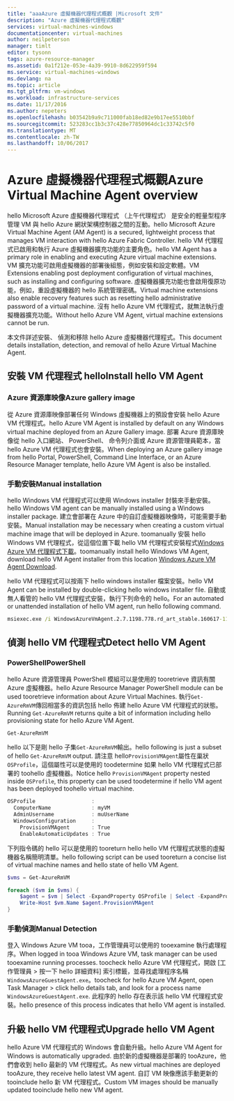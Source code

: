 ```yaml
---
title: "aaaAzure 虛擬機器代理程式概觀 |Microsoft 文件"
description: "Azure 虛擬機器代理程式概觀"
services: virtual-machines-windows
documentationcenter: virtual-machines
author: neilpeterson
manager: timlt
editor: tysonn
tags: azure-resource-manager
ms.assetid: 0a1f212e-053e-4a39-9910-8d622959f594
ms.service: virtual-machines-windows
ms.devlang: na
ms.topic: article
ms.tgt_pltfrm: vm-windows
ms.workload: infrastructure-services
ms.date: 11/17/2016
ms.author: nepeters
ms.openlocfilehash: b03542b9a9c711000fab18ed82e9b17ee5510bbf
ms.sourcegitcommit: 523283cc1b3c37c428e77850964dc1c33742c5f0
ms.translationtype: MT
ms.contentlocale: zh-TW
ms.lasthandoff: 10/06/2017
---
```

# <a name="azure-virtual-machine-agent-overview"></a><span data-ttu-id="182ff-103">Azure 虛擬機器代理程式概觀</span><span class="sxs-lookup"><span data-stu-id="182ff-103">Azure Virtual Machine Agent overview</span></span>

<span data-ttu-id="182ff-104">hello Microsoft Azure 虛擬機器代理程式 （上午代理程式） 是安全的輕量型程序管理 VM 與 hello Azure 網狀架構控制器之間的互動。</span><span class="sxs-lookup"><span data-stu-id="182ff-104">hello Microsoft Azure Virtual Machine Agent (AM Agent) is a secured, lightweight process that manages VM interaction with hello Azure Fabric Controller.</span></span> <span data-ttu-id="182ff-105">hello VM 代理程式已啟用和執行 Azure 虛擬機器擴充功能的主要角色。</span><span class="sxs-lookup"><span data-stu-id="182ff-105">hello VM Agent has a primary role in enabling and executing Azure virtual machine extensions.</span></span> <span data-ttu-id="182ff-106">VM 擴充功能可啟用虛擬機器的部署後組態，例如安裝和設定軟體。</span><span class="sxs-lookup"><span data-stu-id="182ff-106">VM Extensions enabling post deployment configuration of virtual machines, such as installing and configuring software.</span></span> <span data-ttu-id="182ff-107">虛擬機器擴充功能也會啟用復原功能，例如，重設虛擬機器的 hello 系統管理密碼。</span><span class="sxs-lookup"><span data-stu-id="182ff-107">Virtual machine extensions also enable recovery features such as resetting hello administrative password of a virtual machine.</span></span> <span data-ttu-id="182ff-108">沒有 hello Azure VM 代理程式，就無法執行虛擬機器擴充功能。</span><span class="sxs-lookup"><span data-stu-id="182ff-108">Without hello Azure VM Agent, virtual machine extensions cannot be run.</span></span>

<span data-ttu-id="182ff-109">本文件詳述安裝、 偵測和移除 hello Azure 虛擬機器代理程式。</span><span class="sxs-lookup"><span data-stu-id="182ff-109">This document details installation, detection, and removal of hello Azure Virtual Machine Agent.</span></span>

## <a name="install-hello-vm-agent"></a><span data-ttu-id="182ff-110">安裝 VM 代理程式 hello</span><span class="sxs-lookup"><span data-stu-id="182ff-110">Install hello VM Agent</span></span>

### <a name="azure-gallery-image"></a><span data-ttu-id="182ff-111">Azure 資源庫映像</span><span class="sxs-lookup"><span data-stu-id="182ff-111">Azure gallery image</span></span>

<span data-ttu-id="182ff-112">從 Azure 資源庫映像部署任何 Windows 虛擬機器上的預設會安裝 hello Azure VM 代理程式。</span><span class="sxs-lookup"><span data-stu-id="182ff-112">hello Azure VM Agent is installed by default on any Windows virtual machine deployed from an Azure Gallery image.</span></span> <span data-ttu-id="182ff-113">部署 Azure 資源庫映像從 hello 入口網站、 PowerShell、 命令列介面或 Azure 資源管理員範本，當 hello Azure VM 代理程式也會安裝。</span><span class="sxs-lookup"><span data-stu-id="182ff-113">When deploying an Azure gallery image from hello Portal, PowerShell, Command Line Interface, or an Azure Resource Manager template, hello Azure VM Agent is also be installed.</span></span> 

### <a name="manual-installation"></a><span data-ttu-id="182ff-114">手動安裝</span><span class="sxs-lookup"><span data-stu-id="182ff-114">Manual installation</span></span>

<span data-ttu-id="182ff-115">hello Windows VM 代理程式可以使用 Windows installer 封裝來手動安裝。</span><span class="sxs-lookup"><span data-stu-id="182ff-115">hello Windows VM agent can be manually installed using a Windows installer package.</span></span> <span data-ttu-id="182ff-116">建立會部署在 Azure 中的自訂虛擬機器映像時，可能需要手動安裝。</span><span class="sxs-lookup"><span data-stu-id="182ff-116">Manual installation may be necessary when creating a custom virtual machine image that will be deployed in Azure.</span></span> <span data-ttu-id="182ff-117">toomanually 安裝 hello Windows VM 代理程式，從這個位置下載 hello VM 代理程式安裝程式[Windows Azure VM 代理程式下載](http://go.microsoft.com/fwlink/?LinkID=394789)。</span><span class="sxs-lookup"><span data-stu-id="182ff-117">toomanually install hello Windows VM Agent, download hello VM Agent installer from this location [Windows Azure VM Agent Download](http://go.microsoft.com/fwlink/?LinkID=394789).</span></span> 

<span data-ttu-id="182ff-118">hello VM 代理程式可以按兩下 hello windows installer 檔案安裝。</span><span class="sxs-lookup"><span data-stu-id="182ff-118">hello VM Agent can be installed by double-clicking hello windows installer file.</span></span> <span data-ttu-id="182ff-119">自動或無人看管的 hello VM 代理程式安裝，執行下列命令的 hello。</span><span class="sxs-lookup"><span data-stu-id="182ff-119">For an automated or unattended installation of hello VM agent, run hello following command.</span></span>

```cmd
msiexec.exe /i WindowsAzureVmAgent.2.7.1198.778.rd_art_stable.160617-1120.fre /quiet
```

## <a name="detect-hello-vm-agent"></a><span data-ttu-id="182ff-120">偵測 hello VM 代理程式</span><span class="sxs-lookup"><span data-stu-id="182ff-120">Detect hello VM Agent</span></span>

### <a name="powershell"></a><span data-ttu-id="182ff-121">PowerShell</span><span class="sxs-lookup"><span data-stu-id="182ff-121">PowerShell</span></span>

<span data-ttu-id="182ff-122">hello Azure 資源管理員 PowerShell 模組可以是使用的 tooretrieve 資訊有關 Azure 虛擬機器。</span><span class="sxs-lookup"><span data-stu-id="182ff-122">hello Azure Resource Manager PowerShell module can be used tooretrieve information about Azure Virtual Machines.</span></span> <span data-ttu-id="182ff-123">執行`Get-AzureRmVM`傳回相當多的資訊包括 hello 佈建 hello Azure VM 代理程式的狀態。</span><span class="sxs-lookup"><span data-stu-id="182ff-123">Running `Get-AzureRmVM` returns quite a bit of information including hello provisioning state for hello Azure VM Agent.</span></span>

```PowerShell
Get-AzureRmVM
```

<span data-ttu-id="182ff-124">hello 以下是剛 hello 子集`Get-AzureRmVM`輸出。</span><span class="sxs-lookup"><span data-stu-id="182ff-124">hello following is just a subset of hello `Get-AzureRmVM` output.</span></span> <span data-ttu-id="182ff-125">請注意 hello`ProvisionVMAgent`屬性在巢狀`OSProfile`，這個屬性可以是使用的 toodetermine 如果 hello VM 代理程式已部署的 toohello 虛擬機器。</span><span class="sxs-lookup"><span data-stu-id="182ff-125">Notice hello `ProvisionVMAgent` property nested inside `OSProfile`, this property can be used toodetermine if hello VM agent has been deployed toohello virtual machine.</span></span>

```PowerShell
OSProfile                  :
  ComputerName             : myVM
  AdminUsername            : muUserName
  WindowsConfiguration     :
    ProvisionVMAgent       : True
    EnableAutomaticUpdates : True
```

<span data-ttu-id="182ff-126">下列指令碼的 hello 可以是使用的 tooreturn hello hello VM 代理程式狀態的虛擬機器名稱簡明清單。</span><span class="sxs-lookup"><span data-stu-id="182ff-126">hello following script can be used tooreturn a concise list of virtual machine names and hello state of hello VM Agent.</span></span>

```PowerShell
$vms = Get-AzureRmVM

foreach ($vm in $vms) {
    $agent = $vm | Select -ExpandProperty OSProfile | Select -ExpandProperty Windowsconfiguration | Select ProvisionVMAgent
    Write-Host $vm.Name $agent.ProvisionVMAgent
}
```

### <a name="manual-detection"></a><span data-ttu-id="182ff-127">手動偵測</span><span class="sxs-lookup"><span data-stu-id="182ff-127">Manual Detection</span></span>

<span data-ttu-id="182ff-128">登入 Windows Azure VM tooa，工作管理員可以使用的 tooexamine 執行處理程序。</span><span class="sxs-lookup"><span data-stu-id="182ff-128">When logged in tooa Windows Azure VM, task manager can be used tooexamine running processes.</span></span> <span data-ttu-id="182ff-129">toocheck hello Azure VM 代理程式，開啟 [工作管理員 > 按一下 hello 詳細資料] 索引標籤，並尋找處理程序名稱`WindowsAzureGuestAgent.exe`。</span><span class="sxs-lookup"><span data-stu-id="182ff-129">toocheck for hello Azure VM Agent, open Task Manager > click hello details tab, and look for a process name `WindowsAzureGuestAgent.exe`.</span></span> <span data-ttu-id="182ff-130">此程序的 hello 存在表示該 hello VM 代理程式安裝。</span><span class="sxs-lookup"><span data-stu-id="182ff-130">hello presence of this process indicates that hello VM agent is installed.</span></span>

## <a name="upgrade-hello-vm-agent"></a><span data-ttu-id="182ff-131">升級 hello VM 代理程式</span><span class="sxs-lookup"><span data-stu-id="182ff-131">Upgrade hello VM Agent</span></span>

<span data-ttu-id="182ff-132">hello Azure VM 代理程式的 Windows 會自動升級。</span><span class="sxs-lookup"><span data-stu-id="182ff-132">hello Azure VM Agent for Windows is automatically upgraded.</span></span> <span data-ttu-id="182ff-133">由於新的虛擬機器是部署的 tooAzure，他們會收到 hello 最新的 VM 代理程式。</span><span class="sxs-lookup"><span data-stu-id="182ff-133">As new virtual machines are deployed tooAzure, they receive hello latest VM agent.</span></span> <span data-ttu-id="182ff-134">自訂 VM 映像應該手動更新的 tooinclude hello 新 VM 代理程式。</span><span class="sxs-lookup"><span data-stu-id="182ff-134">Custom VM images should be manually updated tooinclude hello new VM agent.</span></span>
